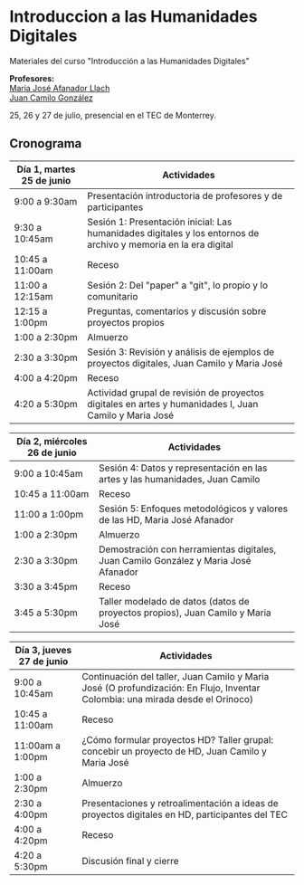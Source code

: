 # Introduccion a las Humanidades Digitales

Materiales del curso "Introducción a las Humanidades Digitales"

**Profesores:**  
<a href="https://facartes.uniandes.edu.co/miembro/maria-jose-afanador/" target="_blank">Maria José Afanador Llach<a>  
<a href="https://facartes.uniandes.edu.co/miembro/juan-camilo-gonzalez/" target="_blank">Juan Camilo González</a>

25, 26 y 27 de julio, presencial en el TEC de Monterrey.

## Cronograma

| Día 1, martes 25 de junio  | Actividades |
| ------------- | ------------- |
| 9:00 a 9:30am |Presentación introductoria de profesores y de participantes |
| 9:30 a 10:45am  | Sesión 1: Presentación inicial: Las humanidades digitales y los entornos de archivo y memoria en la era digital|
| 10:45 a 11:00am  | Receso |
| 11:00 a 12:15am  | Sesión 2:  Del "paper" a "git", lo propio y lo comunitario |
| 12:15 a 1:00pm  |Preguntas, comentarios y discusión sobre proyectos propios|
| 1:00 a 2:30pm  | Almuerzo |
| 2:30 a 3:30pm  |Sesión 3: Revisión y análisis de ejemplos de proyectos digitales, Juan Camilo y Maria José |
| 4:00 a 4:20pm  | Receso |
| 4:20 a 5:30pm  |Actividad grupal de revisión de proyectos digitales en artes y humanidades I, Juan Camilo y Maria José |

| Día 2, miércoles 26 de junio  | Actividades |
| ------------- | ------------- |
| 9:00 a 10:45am  | Sesión 4: Datos y representación en las artes y las humanidades, Juan Camilo|
| 10:45 a 11:00am  | Receso |
| 11:00 a 1:00pm  | Sesión 5: Enfoques metodológicos y valores de las HD, Maria José Afanador |
| 1:00 a 2:30pm  |Almuerzo|
| 2:30 a 3:30pm  |Demostración con herramientas digitales, Juan Camilo González y Maria José Afanador|
| 3:30 a 3:45pm  |Receso|
| 3:45 a 5:30pm  |Taller modelado de datos (datos de proyectos propios), Juan Camilo y Maria José |

| Día 3, jueves 27 de junio  | Actividades |
| ------------- | ------------- |
| 9:00 a 10:45am |Continuación del taller, Juan Camilo y Maria José (O profundización: En Flujo, Inventar Colombia: una mirada desde el Orinoco)|
| 10:45 a 11:00am |Receso|
| 11:00am a 1:00pm |¿Cómo formular proyectos HD? Taller grupal: concebir un proyecto de HD, Juan Camilo y Maria José|
| 1:00 a 2:30pm  |Almuerzo|
| 2:30 a 4:00pm  |Presentaciones y retroalimentación a ideas de proyectos digitales en HD, participantes del TEC|
| 4:00 a 4:20pm  |Receso|
| 4:20 a 5:30pm  |Discusión final y cierre |
